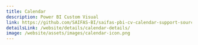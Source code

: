 ```yaml
---
title: Calendar
description: Power BI Custom Visual
link: https://github.com/SAIFAS-BI/saifas-pbi-cv-calendar-support-source/issues
detailsLink: /website/details/calendar-details/
image: /website/assets/images/calendar-icon.png
---
```

